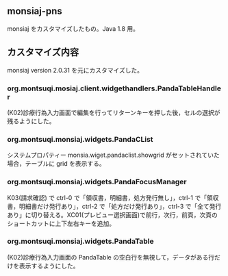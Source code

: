 ## monsiaj-pns ##
monsiaj をカスタマイズしたもの。Java 1.8 用。

## カスタマイズ内容 ##
monsiaj version 2.0.31 を元にカスタマイズした。

### org.montsuqi.mosiaj.client.widgethandlers.PandaTableHandler ###
(K02)診療行為入力画面で編集を行ってリターンキーを押した後，セルの選択が残るようにした。

### org.montsuqi.monsiaj.widgets.PandaCList ###
システムプロパティー monsia.wiget.pandaclist.showgrid がセットされていた場合，テーブルに grid を表示する。

### org.montsuqi.monsiaj.widgets.PandaFocusManager ###
K03(請求確認) で ctrl-0 で「領収書，明細書，処方発行無し」，ctrl-1 で「領収書，明細書だけ発行あり」，ctrl-2 で「処方だけ発行あり」，ctrl-3 で「全て発行あり」に切り替える。XC01(プレビュー選択画面)で前行，次行，前頁，次頁のショートカットに上下左右キーを追加。

### org.montsuqi.monsiaj.widgets.PandaTable ###
(K02)診療行為入力画面の PandaTable の空白行を無視して，データがある行だけを表示するようにした。
